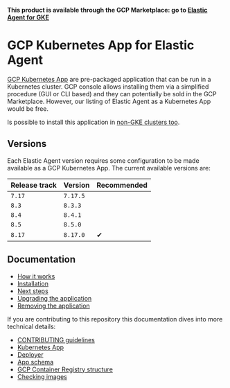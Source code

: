 **This product is available through the GCP Marketplace: go to [Elastic Agent for GKE ](https://console.cloud.google.com/marketplace/product/elastic-prod/elastic-agent)**

# GCP Kubernetes App for Elastic Agent

[GCP Kubernetes App][1] are pre-packaged application that can be run in a Kubernetes cluster. GCP console allows installing them via a simplified procedure (GUI or CLI based) and they can potentially be sold in the GCP Marketplace. However, our listing of Elastic Agent as a Kubernetes App would be free.

Is possible to install this application in [non-GKE clusters too][2].

[1]: https://cloud.google.com/marketplace/docs/partners/kubernetes
[2]: ttps://cloud.google.com/marketplace/docs/kubernetes-apps/deploying-non-gke-clusters

## Versions

Each Elastic Agent version requires some configuration to be made available as a GCP Kubernetes App. The current available versions are:

| Release track | Version  |Recommended
|---------------|----------|--|
| `7.17`        | `7.17.5` ||
| `8.3`         | `8.3.3`  ||
| `8.4`         | `8.4.1`  ||
| `8.5`         | `8.5.0`  ||
| `8.17`        | `8.17.0` |✔|

## Documentation

- [How it works](./docs/how-it-works.md)
- [Installation](./docs/installation.md)
- [Next steps](./docs/next-steps.md)
- [Upgrading the application](./docs/upgrading.md)
- [Removing the application](./docs/deleting.md)

If you are contributing to this repository this documentation dives into more technical details:

- [CONTRIBUTING guidelines](./CONTRIBUTING.md)
- [Kubernetes App](./docs/kubernetes-app.md)
- [Deployer](./docs/deployer.md)
- [App schema](./docs/schema.md)
- [GCP Container Registry structure](./docs/registry-structure.md)
- [Checking images](./docs/checking-images.md)
